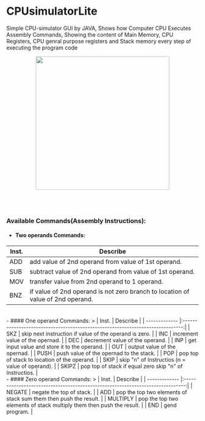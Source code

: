 # CPUsimulatorLite

Simple CPU-simulator GUI by JAVA, Shows how Computer CPU Executes Assembly Commands, Showing the content of Main Memory, CPU Registers, CPU genral purpose registers and Stack memory every step of executing the program code

<p align="center">
<img src="https://github.com/HaniMohamed/CPUsimulatorLite-JAVA/blob/master/Screenshot%20from%202017-12-18%2009-37-05.png?raw=true" height="350"/>
</p>

<br />
<br />

### Available Commands(Assembly Instructions):
- #### Two operands Commands:
> 
| Inst.         | Describe                                                                       |    
| ------------- |--------------------------------------------------------------------------------| 
| ADD           | add value of 2nd operand from value of 1st operand.                            |
| SUB           | subtract value of 2nd operand from value of 1st operand.                       |
| MOV           | transfer value from 2nd operand to 1 operand.                                  |
| BNZ           | if value of 2nd operand is not zero branch to location of value of 2nd operand.|

<br />
- #### One operand Commands:
> 
| Inst.         | Describe                                                                       |    
| ------------- |:------------------------------------------------------------------------------:| 
| SKZ           | skip next instruction if value of the operand is zero.                         |
| INC           | increment value of the opernad.                                                |
| DEC           | decrement value of the operand.                                                |
| INP           | get input value and store it to the operand.                                   |
| OUT           | output value of the opernad.                                                   |
| PUSH          | push value of the opernad to the stack.                                        |
| POP           | pop top of stack to location of the operand.                                   |
| SKIP          | skip "n" of Instructios (n =  value of operand).                               |
| SKIPZ         | pop top of stack if equal zero skip  "n" of Instructios.                       |


<br />
- #### Zero operand Commands:
> 
| Inst.         | Describe                                                                       |    
| ------------- |:------------------------------------------------------------------------------:| 
| NEGATE        | negate the top of stack.                                                       |
| ADD           | pop the top two elements of stack sum them then push the result.               |
| MULTIPLY      | pop the top two elements of stack multiply them then push the result.          |
| END           | gend program.                                                                  |


